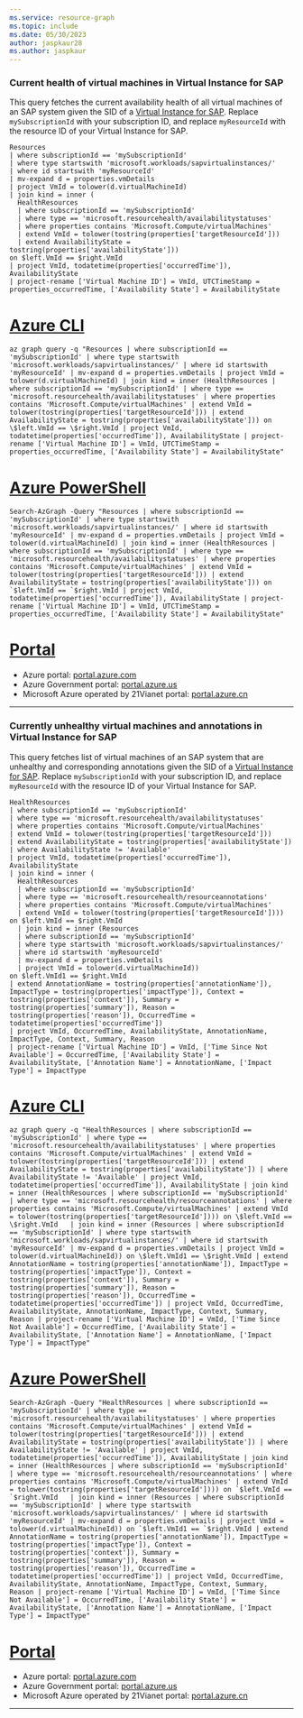 ```yaml
---
ms.service: resource-graph
ms.topic: include
ms.date: 05/30/2023
author: jaspkaur28
ms.author: jaspkaur
---
```


### Current health of virtual machines in Virtual Instance for SAP

This query fetches the current availability health of all virtual machines of an SAP system given the SID of a [Virtual Instance for SAP](/azure/sap/center-sap-solutions/overview). Replace `mySubscriptionId` with your subscription ID, and replace `myResourceId` with the resource ID of your Virtual Instance for SAP.

```kusto
Resources
| where subscriptionId == 'mySubscriptionId'
| where type startswith 'microsoft.workloads/sapvirtualinstances/'
| where id startswith 'myResourceId'
| mv-expand d = properties.vmDetails
| project VmId = tolower(d.virtualMachineId)
| join kind = inner (
  HealthResources
  | where subscriptionId == 'mySubscriptionId'
  | where type == 'microsoft.resourcehealth/availabilitystatuses'
  | where properties contains 'Microsoft.Compute/virtualMachines'
  | extend VmId = tolower(tostring(properties['targetResourceId']))
  | extend AvailabilityState = tostring(properties['availabilityState']))
on $left.VmId == $right.VmId
| project VmId, todatetime(properties['occurredTime']), AvailabilityState
| project-rename ['Virtual Machine ID'] = VmId, UTCTimeStamp = properties_occurredTime, ['Availability State'] = AvailabilityState
```

# [Azure CLI](#tab/azure-cli)

```azurecli-interactive
az graph query -q "Resources | where subscriptionId == 'mySubscriptionId' | where type startswith 'microsoft.workloads/sapvirtualinstances/' | where id startswith 'myResourceId' | mv-expand d = properties.vmDetails | project VmId = tolower(d.virtualMachineId) | join kind = inner (HealthResources | where subscriptionId == 'mySubscriptionId' | where type == 'microsoft.resourcehealth/availabilitystatuses' | where properties contains 'Microsoft.Compute/virtualMachines' | extend VmId = tolower(tostring(properties['targetResourceId'])) | extend AvailabilityState = tostring(properties['availabilityState'])) on \$left.VmId == \$right.VmId | project VmId, todatetime(properties['occurredTime']), AvailabilityState | project-rename ['Virtual Machine ID'] = VmId, UTCTimeStamp = properties_occurredTime, ['Availability State'] = AvailabilityState"
```

# [Azure PowerShell](#tab/azure-powershell)

```azurepowershell-interactive
Search-AzGraph -Query "Resources | where subscriptionId == 'mySubscriptionId' | where type startswith 'microsoft.workloads/sapvirtualinstances/' | where id startswith 'myResourceId' | mv-expand d = properties.vmDetails | project VmId = tolower(d.virtualMachineId) | join kind = inner (HealthResources | where subscriptionId == 'mySubscriptionId' | where type == 'microsoft.resourcehealth/availabilitystatuses' | where properties contains 'Microsoft.Compute/virtualMachines' | extend VmId = tolower(tostring(properties['targetResourceId'])) | extend AvailabilityState = tostring(properties['availabilityState'])) on `$left.VmId == `$right.VmId | project VmId, todatetime(properties['occurredTime']), AvailabilityState | project-rename ['Virtual Machine ID'] = VmId, UTCTimeStamp = properties_occurredTime, ['Availability State'] = AvailabilityState"
```

# [Portal](#tab/azure-portal)



- Azure portal: <a href="https://portal.azure.com/#blade/HubsExtension/ArgQueryBlade/query/Resources%0D%0A%7C%20where%20subscriptionId%20%3D%3D%20%27mySubscriptionId%27%0D%0A%7C%20where%20type%20startswith%20%27microsoft.workloads%2Fsapvirtualinstances%2F%27%0D%0A%7C%20where%20id%20startswith%20%27myResourceId%27%0D%0A%7C%20mv-expand%20d%20%3D%20properties.vmDetails%0D%0A%7C%20project%20VmId%20%3D%20tolower%28d.virtualMachineId%29%0D%0A%7C%20join%20kind%20%3D%20inner%20%28%0D%0A%20%20HealthResources%0D%0A%20%20%7C%20where%20subscriptionId%20%3D%3D%20%27mySubscriptionId%27%0D%0A%20%20%7C%20where%20type%20%3D%3D%20%27microsoft.resourcehealth%2Favailabilitystatuses%27%0D%0A%20%20%7C%20where%20properties%20contains%20%27Microsoft.Compute%2FvirtualMachines%27%0D%0A%20%20%7C%20extend%20VmId%20%3D%20tolower%28tostring%28properties%5B%27targetResourceId%27%5D%29%29%0D%0A%20%20%7C%20extend%20AvailabilityState%20%3D%20tostring%28properties%5B%27availabilityState%27%5D%29%29%0D%0Aon%20%24left.VmId%20%3D%3D%20%24right.VmId%0D%0A%7C%20project%20VmId%2C%20todatetime%28properties%5B%27occurredTime%27%5D%29%2C%20AvailabilityState%0D%0A%7C%20project-rename%20%5B%27Virtual%20Machine%20ID%27%5D%20%3D%20VmId%2C%20UTCTimeStamp%20%3D%20properties_occurredTime%2C%20%5B%27Availability%20State%27%5D%20%3D%20AvailabilityState" target="_blank">portal.azure.com</a>
- Azure Government portal: <a href="https://portal.azure.us/#blade/HubsExtension/ArgQueryBlade/query/Resources%0D%0A%7C%20where%20subscriptionId%20%3D%3D%20%27mySubscriptionId%27%0D%0A%7C%20where%20type%20startswith%20%27microsoft.workloads%2Fsapvirtualinstances%2F%27%0D%0A%7C%20where%20id%20startswith%20%27myResourceId%27%0D%0A%7C%20mv-expand%20d%20%3D%20properties.vmDetails%0D%0A%7C%20project%20VmId%20%3D%20tolower%28d.virtualMachineId%29%0D%0A%7C%20join%20kind%20%3D%20inner%20%28%0D%0A%20%20HealthResources%0D%0A%20%20%7C%20where%20subscriptionId%20%3D%3D%20%27mySubscriptionId%27%0D%0A%20%20%7C%20where%20type%20%3D%3D%20%27microsoft.resourcehealth%2Favailabilitystatuses%27%0D%0A%20%20%7C%20where%20properties%20contains%20%27Microsoft.Compute%2FvirtualMachines%27%0D%0A%20%20%7C%20extend%20VmId%20%3D%20tolower%28tostring%28properties%5B%27targetResourceId%27%5D%29%29%0D%0A%20%20%7C%20extend%20AvailabilityState%20%3D%20tostring%28properties%5B%27availabilityState%27%5D%29%29%0D%0Aon%20%24left.VmId%20%3D%3D%20%24right.VmId%0D%0A%7C%20project%20VmId%2C%20todatetime%28properties%5B%27occurredTime%27%5D%29%2C%20AvailabilityState%0D%0A%7C%20project-rename%20%5B%27Virtual%20Machine%20ID%27%5D%20%3D%20VmId%2C%20UTCTimeStamp%20%3D%20properties_occurredTime%2C%20%5B%27Availability%20State%27%5D%20%3D%20AvailabilityState" target="_blank">portal.azure.us</a>
- Microsoft Azure operated by 21Vianet portal: <a href="https://portal.azure.cn/#blade/HubsExtension/ArgQueryBlade/query/Resources%0D%0A%7C%20where%20subscriptionId%20%3D%3D%20%27mySubscriptionId%27%0D%0A%7C%20where%20type%20startswith%20%27microsoft.workloads%2Fsapvirtualinstances%2F%27%0D%0A%7C%20where%20id%20startswith%20%27myResourceId%27%0D%0A%7C%20mv-expand%20d%20%3D%20properties.vmDetails%0D%0A%7C%20project%20VmId%20%3D%20tolower%28d.virtualMachineId%29%0D%0A%7C%20join%20kind%20%3D%20inner%20%28%0D%0A%20%20HealthResources%0D%0A%20%20%7C%20where%20subscriptionId%20%3D%3D%20%27mySubscriptionId%27%0D%0A%20%20%7C%20where%20type%20%3D%3D%20%27microsoft.resourcehealth%2Favailabilitystatuses%27%0D%0A%20%20%7C%20where%20properties%20contains%20%27Microsoft.Compute%2FvirtualMachines%27%0D%0A%20%20%7C%20extend%20VmId%20%3D%20tolower%28tostring%28properties%5B%27targetResourceId%27%5D%29%29%0D%0A%20%20%7C%20extend%20AvailabilityState%20%3D%20tostring%28properties%5B%27availabilityState%27%5D%29%29%0D%0Aon%20%24left.VmId%20%3D%3D%20%24right.VmId%0D%0A%7C%20project%20VmId%2C%20todatetime%28properties%5B%27occurredTime%27%5D%29%2C%20AvailabilityState%0D%0A%7C%20project-rename%20%5B%27Virtual%20Machine%20ID%27%5D%20%3D%20VmId%2C%20UTCTimeStamp%20%3D%20properties_occurredTime%2C%20%5B%27Availability%20State%27%5D%20%3D%20AvailabilityState" target="_blank">portal.azure.cn</a>

---

### Currently unhealthy virtual machines and annotations in Virtual Instance for SAP

This query fetches list of virtual machines of an SAP system that are unhealthy and corresponding annotations given the SID of a [Virtual Instance for SAP](/azure/sap/center-sap-solutions/overview). Replace `mySubscriptionId` with your subscription ID, and replace `myResourceId` with the resource ID of your Virtual Instance for SAP.

```kusto
HealthResources
| where subscriptionId == 'mySubscriptionId'
| where type == 'microsoft.resourcehealth/availabilitystatuses'
| where properties contains 'Microsoft.Compute/virtualMachines'
| extend VmId = tolower(tostring(properties['targetResourceId']))
| extend AvailabilityState = tostring(properties['availabilityState'])
| where AvailabilityState != 'Available'
| project VmId, todatetime(properties['occurredTime']), AvailabilityState
| join kind = inner (
  HealthResources
  | where subscriptionId == 'mySubscriptionId'
  | where type == 'microsoft.resourcehealth/resourceannotations'
  | where properties contains 'Microsoft.Compute/virtualMachines'
  | extend VmId = tolower(tostring(properties['targetResourceId']))) on $left.VmId == $right.VmId
  | join kind = inner (Resources
  | where subscriptionId == 'mySubscriptionId'
  | where type startswith 'microsoft.workloads/sapvirtualinstances/'
  | where id startswith 'myResourceId'
  | mv-expand d = properties.vmDetails
  | project VmId = tolower(d.virtualMachineId))
on $left.VmId1 == $right.VmId
| extend AnnotationName = tostring(properties['annotationName']), ImpactType = tostring(properties['impactType']), Context = tostring(properties['context']), Summary = tostring(properties['summary']), Reason = tostring(properties['reason']), OccurredTime = todatetime(properties['occurredTime'])
| project VmId, OccurredTime, AvailabilityState, AnnotationName, ImpactType, Context, Summary, Reason
| project-rename ['Virtual Machine ID'] = VmId, ['Time Since Not Available'] = OccurredTime, ['Availability State'] = AvailabilityState, ['Annotation Name'] = AnnotationName, ['Impact Type'] = ImpactType
```

# [Azure CLI](#tab/azure-cli)

```azurecli-interactive
az graph query -q "HealthResources | where subscriptionId == 'mySubscriptionId' | where type == 'microsoft.resourcehealth/availabilitystatuses' | where properties contains 'Microsoft.Compute/virtualMachines' | extend VmId = tolower(tostring(properties['targetResourceId'])) | extend AvailabilityState = tostring(properties['availabilityState']) | where AvailabilityState != 'Available' | project VmId, todatetime(properties['occurredTime']), AvailabilityState | join kind = inner (HealthResources | where subscriptionId == 'mySubscriptionId' | where type == 'microsoft.resourcehealth/resourceannotations' | where properties contains 'Microsoft.Compute/virtualMachines' | extend VmId = tolower(tostring(properties['targetResourceId']))) on \$left.VmId == \$right.VmId   | join kind = inner (Resources | where subscriptionId == 'mySubscriptionId' | where type startswith 'microsoft.workloads/sapvirtualinstances/' | where id startswith 'myResourceId' | mv-expand d = properties.vmDetails | project VmId = tolower(d.virtualMachineId)) on \$left.VmId1 == \$right.VmId | extend AnnotationName = tostring(properties['annotationName']), ImpactType = tostring(properties['impactType']), Context = tostring(properties['context']), Summary = tostring(properties['summary']), Reason = tostring(properties['reason']), OccurredTime = todatetime(properties['occurredTime']) | project VmId, OccurredTime, AvailabilityState, AnnotationName, ImpactType, Context, Summary, Reason | project-rename ['Virtual Machine ID'] = VmId, ['Time Since Not Available'] = OccurredTime, ['Availability State'] = AvailabilityState, ['Annotation Name'] = AnnotationName, ['Impact Type'] = ImpactType"
```

# [Azure PowerShell](#tab/azure-powershell)

```azurepowershell-interactive
Search-AzGraph -Query "HealthResources | where subscriptionId == 'mySubscriptionId' | where type == 'microsoft.resourcehealth/availabilitystatuses' | where properties contains 'Microsoft.Compute/virtualMachines' | extend VmId = tolower(tostring(properties['targetResourceId'])) | extend AvailabilityState = tostring(properties['availabilityState']) | where AvailabilityState != 'Available' | project VmId, todatetime(properties['occurredTime']), AvailabilityState | join kind = inner (HealthResources | where subscriptionId == 'mySubscriptionId' | where type == 'microsoft.resourcehealth/resourceannotations' | where properties contains 'Microsoft.Compute/virtualMachines' | extend VmId = tolower(tostring(properties['targetResourceId']))) on `$left.VmId == `$right.VmId   | join kind = inner (Resources | where subscriptionId == 'mySubscriptionId' | where type startswith 'microsoft.workloads/sapvirtualinstances/' | where id startswith 'myResourceId' | mv-expand d = properties.vmDetails | project VmId = tolower(d.virtualMachineId)) on `$left.VmId1 == `$right.VmId | extend AnnotationName = tostring(properties['annotationName']), ImpactType = tostring(properties['impactType']), Context = tostring(properties['context']), Summary = tostring(properties['summary']), Reason = tostring(properties['reason']), OccurredTime = todatetime(properties['occurredTime']) | project VmId, OccurredTime, AvailabilityState, AnnotationName, ImpactType, Context, Summary, Reason | project-rename ['Virtual Machine ID'] = VmId, ['Time Since Not Available'] = OccurredTime, ['Availability State'] = AvailabilityState, ['Annotation Name'] = AnnotationName, ['Impact Type'] = ImpactType"
```

# [Portal](#tab/azure-portal)



- Azure portal: <a href="https://portal.azure.com/#blade/HubsExtension/ArgQueryBlade/query/HealthResources%0D%0A%7C%20where%20subscriptionId%20%3D%3D%20%27mySubscriptionId%27%0D%0A%7C%20where%20type%20%3D%3D%20%27microsoft.resourcehealth%2Favailabilitystatuses%27%0D%0A%7C%20where%20properties%20contains%20%27Microsoft.Compute%2FvirtualMachines%27%0D%0A%7C%20extend%20VmId%20%3D%20tolower%28tostring%28properties%5B%27targetResourceId%27%5D%29%29%0D%0A%7C%20extend%20AvailabilityState%20%3D%20tostring%28properties%5B%27availabilityState%27%5D%29%0D%0A%7C%20where%20AvailabilityState%20%21%3D%20%27Available%27%0D%0A%7C%20project%20VmId%2C%20todatetime%28properties%5B%27occurredTime%27%5D%29%2C%20AvailabilityState%0D%0A%7C%20join%20kind%20%3D%20inner%20%28%0D%0A%20%20HealthResources%0D%0A%20%20%7C%20where%20subscriptionId%20%3D%3D%20%27mySubscriptionId%27%0D%0A%20%20%7C%20where%20type%20%3D%3D%20%27microsoft.resourcehealth%2Fresourceannotations%27%0D%0A%20%20%7C%20where%20properties%20contains%20%27Microsoft.Compute%2FvirtualMachines%27%0D%0A%20%20%7C%20extend%20VmId%20%3D%20tolower%28tostring%28properties%5B%27targetResourceId%27%5D%29%29%29%20on%20%24left.VmId%20%3D%3D%20%24right.VmId%0D%0A%20%20%7C%20join%20kind%20%3D%20inner%20%28Resources%0D%0A%20%20%7C%20where%20subscriptionId%20%3D%3D%20%27mySubscriptionId%27%0D%0A%20%20%7C%20where%20type%20startswith%20%27microsoft.workloads%2Fsapvirtualinstances%2F%27%0D%0A%20%20%7C%20where%20id%20startswith%20%27myResourceId%27%0D%0A%20%20%7C%20mv-expand%20d%20%3D%20properties.vmDetails%0D%0A%20%20%7C%20project%20VmId%20%3D%20tolower%28d.virtualMachineId%29%29%0D%0Aon%20%24left.VmId1%20%3D%3D%20%24right.VmId%0D%0A%7C%20extend%20AnnotationName%20%3D%20tostring%28properties%5B%27annotationName%27%5D%29%2C%20ImpactType%20%3D%20tostring%28properties%5B%27impactType%27%5D%29%2C%20Context%20%3D%20tostring%28properties%5B%27context%27%5D%29%2C%20Summary%20%3D%20tostring%28properties%5B%27summary%27%5D%29%2C%20Reason%20%3D%20tostring%28properties%5B%27reason%27%5D%29%2C%20OccurredTime%20%3D%20todatetime%28properties%5B%27occurredTime%27%5D%29%0D%0A%7C%20project%20VmId%2C%20OccurredTime%2C%20AvailabilityState%2C%20AnnotationName%2C%20ImpactType%2C%20Context%2C%20Summary%2C%20Reason%0D%0A%7C%20project-rename%20%5B%27Virtual%20Machine%20ID%27%5D%20%3D%20VmId%2C%20%5B%27Time%20Since%20Not%20Available%27%5D%20%3D%20OccurredTime%2C%20%5B%27Availability%20State%27%5D%20%3D%20AvailabilityState%2C%20%5B%27Annotation%20Name%27%5D%20%3D%20AnnotationName%2C%20%5B%27Impact%20Type%27%5D%20%3D%20ImpactType" target="_blank">portal.azure.com</a>
- Azure Government portal: <a href="https://portal.azure.us/#blade/HubsExtension/ArgQueryBlade/query/HealthResources%0D%0A%7C%20where%20subscriptionId%20%3D%3D%20%27mySubscriptionId%27%0D%0A%7C%20where%20type%20%3D%3D%20%27microsoft.resourcehealth%2Favailabilitystatuses%27%0D%0A%7C%20where%20properties%20contains%20%27Microsoft.Compute%2FvirtualMachines%27%0D%0A%7C%20extend%20VmId%20%3D%20tolower%28tostring%28properties%5B%27targetResourceId%27%5D%29%29%0D%0A%7C%20extend%20AvailabilityState%20%3D%20tostring%28properties%5B%27availabilityState%27%5D%29%0D%0A%7C%20where%20AvailabilityState%20%21%3D%20%27Available%27%0D%0A%7C%20project%20VmId%2C%20todatetime%28properties%5B%27occurredTime%27%5D%29%2C%20AvailabilityState%0D%0A%7C%20join%20kind%20%3D%20inner%20%28%0D%0A%20%20HealthResources%0D%0A%20%20%7C%20where%20subscriptionId%20%3D%3D%20%27mySubscriptionId%27%0D%0A%20%20%7C%20where%20type%20%3D%3D%20%27microsoft.resourcehealth%2Fresourceannotations%27%0D%0A%20%20%7C%20where%20properties%20contains%20%27Microsoft.Compute%2FvirtualMachines%27%0D%0A%20%20%7C%20extend%20VmId%20%3D%20tolower%28tostring%28properties%5B%27targetResourceId%27%5D%29%29%29%20on%20%24left.VmId%20%3D%3D%20%24right.VmId%0D%0A%20%20%7C%20join%20kind%20%3D%20inner%20%28Resources%0D%0A%20%20%7C%20where%20subscriptionId%20%3D%3D%20%27mySubscriptionId%27%0D%0A%20%20%7C%20where%20type%20startswith%20%27microsoft.workloads%2Fsapvirtualinstances%2F%27%0D%0A%20%20%7C%20where%20id%20startswith%20%27myResourceId%27%0D%0A%20%20%7C%20mv-expand%20d%20%3D%20properties.vmDetails%0D%0A%20%20%7C%20project%20VmId%20%3D%20tolower%28d.virtualMachineId%29%29%0D%0Aon%20%24left.VmId1%20%3D%3D%20%24right.VmId%0D%0A%7C%20extend%20AnnotationName%20%3D%20tostring%28properties%5B%27annotationName%27%5D%29%2C%20ImpactType%20%3D%20tostring%28properties%5B%27impactType%27%5D%29%2C%20Context%20%3D%20tostring%28properties%5B%27context%27%5D%29%2C%20Summary%20%3D%20tostring%28properties%5B%27summary%27%5D%29%2C%20Reason%20%3D%20tostring%28properties%5B%27reason%27%5D%29%2C%20OccurredTime%20%3D%20todatetime%28properties%5B%27occurredTime%27%5D%29%0D%0A%7C%20project%20VmId%2C%20OccurredTime%2C%20AvailabilityState%2C%20AnnotationName%2C%20ImpactType%2C%20Context%2C%20Summary%2C%20Reason%0D%0A%7C%20project-rename%20%5B%27Virtual%20Machine%20ID%27%5D%20%3D%20VmId%2C%20%5B%27Time%20Since%20Not%20Available%27%5D%20%3D%20OccurredTime%2C%20%5B%27Availability%20State%27%5D%20%3D%20AvailabilityState%2C%20%5B%27Annotation%20Name%27%5D%20%3D%20AnnotationName%2C%20%5B%27Impact%20Type%27%5D%20%3D%20ImpactType" target="_blank">portal.azure.us</a>
- Microsoft Azure operated by 21Vianet portal: <a href="https://portal.azure.cn/#blade/HubsExtension/ArgQueryBlade/query/HealthResources%0D%0A%7C%20where%20subscriptionId%20%3D%3D%20%27mySubscriptionId%27%0D%0A%7C%20where%20type%20%3D%3D%20%27microsoft.resourcehealth%2Favailabilitystatuses%27%0D%0A%7C%20where%20properties%20contains%20%27Microsoft.Compute%2FvirtualMachines%27%0D%0A%7C%20extend%20VmId%20%3D%20tolower%28tostring%28properties%5B%27targetResourceId%27%5D%29%29%0D%0A%7C%20extend%20AvailabilityState%20%3D%20tostring%28properties%5B%27availabilityState%27%5D%29%0D%0A%7C%20where%20AvailabilityState%20%21%3D%20%27Available%27%0D%0A%7C%20project%20VmId%2C%20todatetime%28properties%5B%27occurredTime%27%5D%29%2C%20AvailabilityState%0D%0A%7C%20join%20kind%20%3D%20inner%20%28%0D%0A%20%20HealthResources%0D%0A%20%20%7C%20where%20subscriptionId%20%3D%3D%20%27mySubscriptionId%27%0D%0A%20%20%7C%20where%20type%20%3D%3D%20%27microsoft.resourcehealth%2Fresourceannotations%27%0D%0A%20%20%7C%20where%20properties%20contains%20%27Microsoft.Compute%2FvirtualMachines%27%0D%0A%20%20%7C%20extend%20VmId%20%3D%20tolower%28tostring%28properties%5B%27targetResourceId%27%5D%29%29%29%20on%20%24left.VmId%20%3D%3D%20%24right.VmId%0D%0A%20%20%7C%20join%20kind%20%3D%20inner%20%28Resources%0D%0A%20%20%7C%20where%20subscriptionId%20%3D%3D%20%27mySubscriptionId%27%0D%0A%20%20%7C%20where%20type%20startswith%20%27microsoft.workloads%2Fsapvirtualinstances%2F%27%0D%0A%20%20%7C%20where%20id%20startswith%20%27myResourceId%27%0D%0A%20%20%7C%20mv-expand%20d%20%3D%20properties.vmDetails%0D%0A%20%20%7C%20project%20VmId%20%3D%20tolower%28d.virtualMachineId%29%29%0D%0Aon%20%24left.VmId1%20%3D%3D%20%24right.VmId%0D%0A%7C%20extend%20AnnotationName%20%3D%20tostring%28properties%5B%27annotationName%27%5D%29%2C%20ImpactType%20%3D%20tostring%28properties%5B%27impactType%27%5D%29%2C%20Context%20%3D%20tostring%28properties%5B%27context%27%5D%29%2C%20Summary%20%3D%20tostring%28properties%5B%27summary%27%5D%29%2C%20Reason%20%3D%20tostring%28properties%5B%27reason%27%5D%29%2C%20OccurredTime%20%3D%20todatetime%28properties%5B%27occurredTime%27%5D%29%0D%0A%7C%20project%20VmId%2C%20OccurredTime%2C%20AvailabilityState%2C%20AnnotationName%2C%20ImpactType%2C%20Context%2C%20Summary%2C%20Reason%0D%0A%7C%20project-rename%20%5B%27Virtual%20Machine%20ID%27%5D%20%3D%20VmId%2C%20%5B%27Time%20Since%20Not%20Available%27%5D%20%3D%20OccurredTime%2C%20%5B%27Availability%20State%27%5D%20%3D%20AvailabilityState%2C%20%5B%27Annotation%20Name%27%5D%20%3D%20AnnotationName%2C%20%5B%27Impact%20Type%27%5D%20%3D%20ImpactType" target="_blank">portal.azure.cn</a>

---
